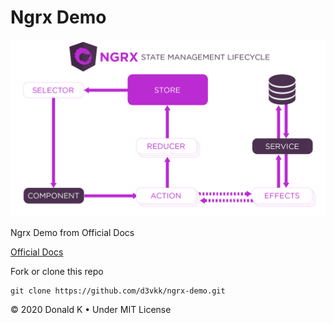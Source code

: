 # Ngrx Demo

![Ngrx Logo](https://github.com/d3vkk/ngrx-demo/blob/master/ngrx.png)

Ngrx Demo from Official Docs

[Official Docs](https://ngrx.io/guide/store)

Fork or clone this repo
```
git clone https://github.com/d3vkk/ngrx-demo.git
```

© 2020 Donald K • Under MIT License
